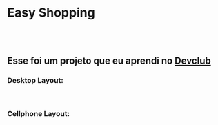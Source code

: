 <h1>Easy Shopping</h1>
<br>
<br>
<h2>Esse foi um projeto que eu aprendi no <a href="https://rodolfomori.com.br/devclub">Devclub</a></h2>


<h3>Desktop Layout:</h3>
<img src="">
<br>
<br>
<h3>Cellphone Layout:</h3>
<img src="">
<br>
<br>
